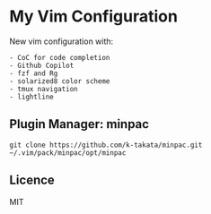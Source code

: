 # My Vim Configuration

New vim configuration with:

    - CoC for code completion
    - Github Copilot
    - fzf and Rg
    - solarized8 color scheme
    - tmux navigation
    - lightline

## Plugin Manager: minpac

```
git clone https://github.com/k-takata/minpac.git ~/.vim/pack/minpac/opt/minpac
```

## Licence

MIT
